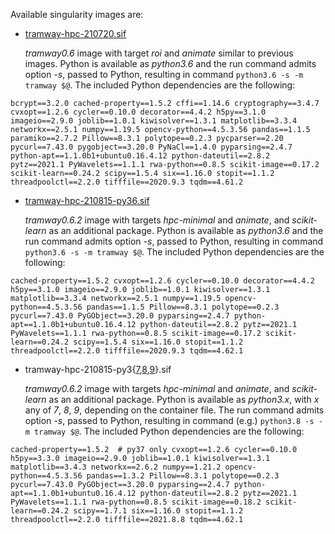 Available singularity images are:

* [tramway-hpc-210720.sif](http://dl.pasteur.fr/fop/rb4blYsf/tramway-hpc-210720.sif)

  *tramway0.6* image with target *roi* and *animate* similar to previous images.
  Python is available as *python3.6* and the run command admits option *-s*, passed to Python,
  resulting in command `python3.6 -s -m tramway $@`.
  The included Python dependencies are the following:

``
bcrypt==3.2.0
cached-property==1.5.2
cffi==1.14.6
cryptography==3.4.7
cvxopt==1.2.6
cycler==0.10.0
decorator==4.4.2
h5py==3.1.0
imageio==2.9.0
joblib==1.0.1
kiwisolver==1.3.1
matplotlib==3.3.4
networkx==2.5.1
numpy==1.19.5
opencv-python==4.5.3.56
pandas==1.1.5
paramiko==2.7.2
Pillow==8.3.1
polytope==0.2.3
pycparser==2.20
pycurl==7.43.0
pygobject==3.20.0
PyNaCl==1.4.0
pyparsing==2.4.7
python-apt==1.1.0b1+ubuntu0.16.4.12
python-dateutil==2.8.2
pytz==2021.1
PyWavelets==1.1.1
rwa-python==0.8.5
scikit-image==0.17.2
scikit-learn==0.24.2
scipy==1.5.4
six==1.16.0
stopit==1.1.2
threadpoolctl==2.2.0
tifffile==2020.9.3
tqdm==4.61.2
``


* [tramway-hpc-210815-py36.sif](http://dl.pasteur.fr/fop/l8wOiMxz/tramway-hpc-210815-py36.sif)

  *tramway0.6.2* image with targets *hpc-minimal* and *animate*, and *scikit-learn* as an additional package.
  Python is available as *python3.6* and the run command admits option *-s*, passed to Python,
  resulting in command `python3.6 -s -m tramway $@`.
  The included Python dependencies are the following:

``
cached-property==1.5.2
cvxopt==1.2.6
cycler==0.10.0
decorator==4.4.2
h5py==3.1.0
imageio==2.9.0
joblib==1.0.1
kiwisolver==1.3.1
matplotlib==3.3.4
networkx==2.5.1
numpy==1.19.5
opencv-python==4.5.3.56
pandas==1.1.5
Pillow==8.3.1
polytope==0.2.3
pycurl==7.43.0
PyGObject==3.20.0
pyparsing==2.4.7
python-apt==1.1.0b1+ubuntu0.16.4.12
python-dateutil==2.8.2
pytz==2021.1
PyWavelets==1.1.1
rwa-python==0.8.5
scikit-image==0.17.2
scikit-learn==0.24.2
scipy==1.5.4
six==1.16.0
stopit==1.1.2
threadpoolctl==2.2.0
tifffile==2020.9.3
tqdm==4.62.1
``

* tramway-hpc-210815-py3{[7](http://dl.pasteur.fr/fop/IMQjAQij/tramway-hpc-210815-py37.sif),[8](http://dl.pasteur.fr/fop/npQot1tM/tramway-hpc-210815-py38.sif),[9](http://dl.pasteur.fr/fop/eCItSICS/tramway-hpc-210815-py39.sif)}.sif

  *tramway0.6.2* image with targets *hpc-minimal* and *animate*, and *scikit-learn* as an additional package.
  Python is available as *python3.x*, with *x* any of *7*, *8*, *9*, depending on the container file.
  The run command admits option *-s*, passed to Python,
  resulting in command (e.g.) `python3.8 -s -m tramway $@`.
  The included Python dependencies are the following:

``
cached-property==1.5.2  # py37 only
cvxopt==1.2.6
cycler==0.10.0
h5py==3.3.0
imageio==2.9.0
joblib==1.0.1
kiwisolver==1.3.1
matplotlib==3.4.3
networkx==2.6.2
numpy==1.21.2
opencv-python==4.5.3.56
pandas==1.3.2
Pillow==8.3.1
polytope==0.2.3
pycurl==7.43.0
PyGObject==3.20.0
pyparsing==2.4.7
python-apt==1.1.0b1+ubuntu0.16.4.12
python-dateutil==2.8.2
pytz==2021.1
PyWavelets==1.1.1
rwa-python==0.8.5
scikit-image==0.18.2
scikit-learn==0.24.2
scipy==1.7.1
six==1.16.0
stopit==1.1.2
threadpoolctl==2.2.0
tifffile==2021.8.8
tqdm==4.62.1
``
